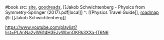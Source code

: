 #book 
src: [site](http://physicsfromsymmetry.com), [goodreads](https://www.goodreads.com/book/show/26236656-physics-from-symmetry), [[Jakob Schwichtenberg - Physics from Symmetry-Springer (2017).pdf|local]] 
^: [[Physics Travel Guide]], [roadmap](https://physicstravelguide.com/resources/roadmaps/from_symmetry) 
@: [[Jakob Schwichtenberg]] 

https://www.youtube.com/playlist?list=PLAnNa2vW614H3EJvWbmOKRk3XXa-lT6N6

